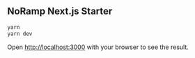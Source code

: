 ## NoRamp Next.js Starter

```bash
yarn
yarn dev
```

Open [http://localhost:3000](http://localhost:3000) with your browser to see the result.
